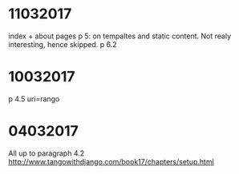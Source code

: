 # 11032017
index + about pages
p 5: on tempaltes and static content. Not realy interesting, hence skipped.
p 6.2

# 10032017
p 4.5
uri=rango

# 04032017
All up to paragraph 4.2
http://www.tangowithdjango.com/book17/chapters/setup.html
